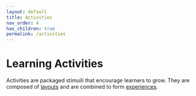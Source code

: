 ```yaml
---
layout: default
title: Activities
nav_order: 4
has_children: true
permalink: /activities
---
```

# Learning Activities
Activities are packaged stimuili that encourage learners to grow. They are composed of [layouts](../layouts/README.md) and are combined to form [experiences](../experiences/README.md). 